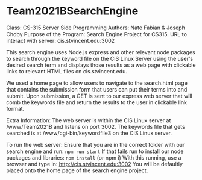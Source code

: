 # Team2021BSearchEngine
Class: CS-315 Server Side Programming
Authors: Nate Fabian & Joseph Choby
Purpose of the Program: Search Engine Project for CS315.
URL to interact with server: cis.stvincent.edu:3002

This search engine uses Node.js express and other relevant node packages to search through the keyword file on the CIS Linux Server using the user's desired search term and displays those results as a web page with clickable links to relevant HTML files on cis.stvincent.edu.

We used a home page to allow users to navigate to the search.html page that contains the submission form that users can put their terms into and submit. Upon submission, a GET is sent to our express web server that will comb the keywords file and return the results to the user in clickable link format. 

Extra Information:
The web server is within the CIS Linux server at /www/Team2021B and listens on port 3002. The keywords file that gets searched is at /www/cgi-bin/keywordfile3 on the CIS Linux server.

To run the web server:
Ensure that you are in the correct folder with our search engine and run: `npm run start`
If that fails run to install our node packages and libraries: `npm install` (or npm i)
With this running, use a browser and type in: http://cis.stvincent.edu:3002
You will be defaultly placed onto the home page of the search engine project.

